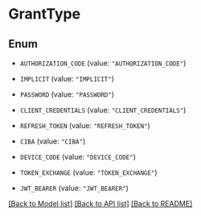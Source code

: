 # GrantType

## Enum


* `AUTHORIZATION_CODE` (value: `"AUTHORIZATION_CODE"`)

* `IMPLICIT` (value: `"IMPLICIT"`)

* `PASSWORD` (value: `"PASSWORD"`)

* `CLIENT_CREDENTIALS` (value: `"CLIENT_CREDENTIALS"`)

* `REFRESH_TOKEN` (value: `"REFRESH_TOKEN"`)

* `CIBA` (value: `"CIBA"`)

* `DEVICE_CODE` (value: `"DEVICE_CODE"`)

* `TOKEN_EXCHANGE` (value: `"TOKEN_EXCHANGE"`)

* `JWT_BEARER` (value: `"JWT_BEARER"`)


[[Back to Model list]](../README.md#documentation-for-models) [[Back to API list]](../README.md#documentation-for-api-endpoints) [[Back to README]](../README.md)


